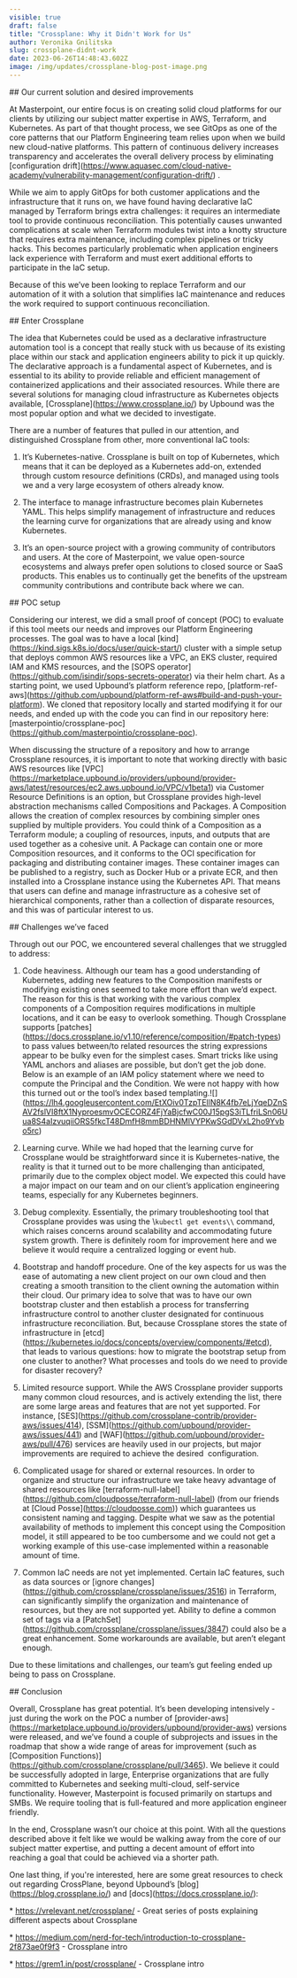 ```yaml
---
visible: true
draft: false
title: "Crossplane: Why it Didn't Work for Us"
author: Veronika Gnilitska
slug: crossplane-didnt-work
date: 2023-06-26T14:48:43.602Z
image: /img/updates/crossplane-blog-post-image.png
---
```

\## Our current solution and desired improvements



At Masterpoint, our entire focus is on creating solid cloud platforms for our clients by utilizing our subject matter expertise in AWS, Terraform, and Kubernetes. As part of that thought process, we see GitOps as one of the core patterns that our Platform Engineering team relies upon when we build new cloud-native platforms. This pattern of continuous delivery increases transparency and accelerates the overall delivery process by eliminating \[configuration drift](https://www.aquasec.com/cloud-native-academy/vulnerability-management/configuration-drift/) .



While we aim to apply GitOps for both customer applications and the infrastructure that it runs on, we have found having declarative IaC managed by Terraform brings extra challenges: it requires an intermediate tool to provide continuous reconciliation. This potentially causes unwanted complications at scale when Terraform modules twist into a knotty structure that requires extra maintenance, including complex pipelines or tricky hacks. This becomes particularly problematic when application engineers lack experience with Terraform and must exert additional efforts to participate in the IaC setup. 



Because of this we’ve been looking to replace Terraform and our automation of it with a solution that simplifies IaC maintenance and reduces the work required to support continuous reconciliation.



\## Enter Crossplane



The idea that Kubernetes could be used as a declarative infrastructure automation tool is a concept that really stuck with us because of its existing place within our stack and application engineers ability to pick it up quickly. The declarative approach is a fundamental aspect of Kubernetes, and is essential to its ability to provide reliable and efficient management of containerized applications and their associated resources. While there are several solutions for managing cloud infrastructure as Kubernetes objects available, \[Crossplane](https://www.crossplane.io/) by Upbound was the most popular option and what we decided to investigate.



There are a number of features that pulled in our attention, and distinguished Crossplane from other, more conventional IaC tools: 



1. It’s Kubernetes-native. Crossplane is built on top of Kubernetes, which means that it can be deployed as a Kubernetes add-on, extended through custom resource definitions (CRDs), and managed using tools we and a very large ecosystem of others already know. 

2. The interface to manage infrastructure becomes plain Kubernetes YAML. This helps simplify management of infrastructure and reduces the learning curve for organizations that are already using and know Kubernetes.

3. It’s an open-source project with a growing community of contributors and users. At the core of Masterpoint, we value open-source ecosystems and always prefer open solutions to closed source or SaaS products. This enables us to continually get the benefits of the upstream community contributions and contribute back where we can. 



\## POC setup



Considering our interest, we did a small proof of concept (POC) to evaluate if this tool meets our needs and improves our Platform Engineering processes. The goal was to have a local \[kind](https://kind.sigs.k8s.io/docs/user/quick-start/) cluster with a simple setup that deploys common AWS resources like a VPC, an EKS cluster, required IAM and KMS resources, and the \[SOPS operator](https://github.com/isindir/sops-secrets-operator) via their helm chart. As a starting point, we used Upbound’s platform reference repo, \[platform-ref-aws](https://github.com/upbound/platform-ref-aws#build-and-push-your-platform). We cloned that repository locally and started modifying it for our needs, and ended up with the code you can find in our repository here: \[masterpointio/crossplane-poc](https://github.com/masterpointio/crossplane-poc).



When discussing the structure of a repository and how to arrange Crossplane resources, it is important to note that working directly with basic AWS resources like \[VPC](https://marketplace.upbound.io/providers/upbound/provider-aws/latest/resources/ec2.aws.upbound.io/VPC/v1beta1) via Customer Resource Definitions is an option, but Crossplane provides high-level abstraction mechanisms called Compositions and Packages. A Composition allows the creation of complex resources by combining simpler ones supplied by multiple providers. You could think of a Composition as a Terraform module; a coupling of resources, inputs, and outputs that are used together as a cohesive unit. A Package can contain one or more Composition resources, and it conforms to the OCI specification for packaging and distributing container images. These container images can be published to a registry, such as Docker Hub or a private ECR, and then installed into a Crossplane instance using the Kubernetes API. That means that users can define and manage infrastructure as a cohesive set of hierarchical components, rather than a collection of disparate resources, and this was of particular interest to us.



\## Challenges we’ve faced



Through out our POC, we encountered several challenges that we struggled to address:



1. Code heaviness. Although our team has a good understanding of Kubernetes, adding new features to the Composition manifests or modifying existing ones seemed to take more effort than we’d expect. The reason for this is that working with the various complex components of a Composition requires modifications in multiple locations, and it can be easy to overlook something. Though Crossplane supports \[patches](https://docs.crossplane.io/v1.10/reference/composition/#patch-types) to pass values between/to related resources the string expressions appear to be bulky even for the simplest cases. Smart tricks like using YAML anchors and aliases are possible, but don’t get the job done. Below is an example of an IAM policy statement where we need to compute the Principal and the Condition. We were not happy with how this turned out or the tool’s index based templating.!\[](https://lh4.googleusercontent.com/EtXOiv0TzpTEllN8K4fb7eLjYqeDZnSAV2fslVI8ftX1NyproesmvOCECORZ4FjYaBjcfwC00J15pgS3iTLfriLSn06Uua8S4aIzvuqiiORS5fkcT48DmfH8mmBDHNMlVYPKwSGdDVxL2ho9Yvbo5rc)

2. Learning curve. While we had hoped that the learning curve for Crossplane would be straightforward since it is Kubernetes-native, the reality is that it turned out to be more challenging than anticipated, primarily due to the complex object model. We expected this could have a major impact on our team and on our client’s application engineering teams, especially for any Kubernetes beginners.

3. Debug complexity. Essentially, the primary troubleshooting tool that Crossplane provides was using the \\`kubectl get events\\` command, which raises concerns around scalability and accommodating future system growth. There is definitely room for improvement here and we believe it would require a centralized logging or event hub.

4. Bootstrap and handoff procedure. One of the key aspects for us was the ease of automating a new client project on our own cloud and then creating a smooth transition to the client owning the automation within their cloud. Our primary idea to solve that was to have our own bootstrap cluster and then establish a process for transferring infrastructure control to another cluster designated for continuous infrastructure reconciliation. But, because Crossplane stores the state of infrastructure in \[etcd](https://kubernetes.io/docs/concepts/overview/components/#etcd), that leads to various questions: how to migrate the bootstrap setup from one cluster to another? What processes and tools do we need to provide for disaster recovery?

5. Limited resource support. While the AWS Crossplane provider supports many common cloud resources, and is actively extending the list, there are some large areas and features that are not yet supported. For instance, \[SES](https://github.com/crossplane-contrib/provider-aws/issues/414), \[SSM](https://github.com/upbound/provider-aws/issues/441) and \[WAF](https://github.com/upbound/provider-aws/pull/476) services are heavily used in our projects, but major improvements are required to achieve the desired  configuration.

6. Complicated usage for shared or external resources. In order to organize and structure our infrastructure we take heavy advantage of shared resources like \[terraform-null-label](https://github.com/cloudposse/terraform-null-label) (from our friends at \[Cloud Posse](https://cloudposse.com)) which guarantees us consistent naming and tagging. Despite what we saw as the potential availability of methods to implement this concept using the Composition model, it still appeared to be too cumbersome and we could not get a working example of this use-case implemented within a reasonable amount of time.

7. Common IaC needs are not yet implemented. Certain IaC features, such as data sources or \[ignore changes](https://github.com/crossplane/crossplane/issues/3516) in Terraform, can significantly simplify the organization and maintenance of resources, but they are not supported yet. Ability to define a common set of tags via a \[PatchSet](https://github.com/crossplane/crossplane/issues/3847) could also be a great enhancement. Some workarounds are available, but aren’t elegant enough.



Due to these limitations and challenges, our team’s gut feeling ended up being to pass on Crossplane. 



\## Conclusion



Overall, Crossplane has great potential. It’s been developing intensively - just during the work on the POC a number of \[provider-aws](https://marketplace.upbound.io/providers/upbound/provider-aws) versions were released, and we’ve found a couple of subprojects and issues in the roadmap that show a wide range of areas for improvement (such as \[Composition Functions)](https://github.com/crossplane/crossplane/pull/3465). We believe it could be successfully adopted in large, Enterprise organizations that are fully committed to Kubernetes and seeking multi-cloud, self-service functionality. However, Masterpoint is focused primarily on startups and SMBs. We require tooling that is full-featured and more application engineer friendly.



In the end, Crossplane wasn’t our choice at this point. With all the questions described above it felt like we would be walking away from the core of our subject matter expertise, and putting a decent amount of effort into reaching a goal that could be achieved via a shorter path.



One last thing, if you're interested, here are some great resources to check out regarding CrossPlane, beyond Upbound’s \[blog](https://blog.crossplane.io/) and \[docs](https://docs.crossplane.io/):



\* <https://vrelevant.net/crossplane/> - Great series of posts explaining different aspects about Crossplane

\* <https://medium.com/nerd-for-tech/introduction-to-crossplane-2f873ae0f9f3> - Crossplane intro

\* <https://grem1.in/post/crossplane/> - Crossplane intro